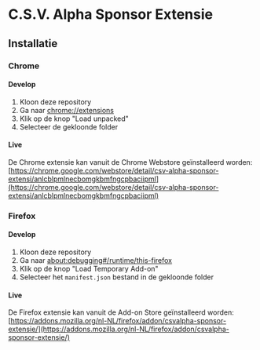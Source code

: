 # C.S.V. Alpha Sponsor Extensie

## Installatie
### Chrome
#### Develop
1. Kloon deze repository
2. Ga naar [chrome://extensions](chrome://extensions) 
3. Klik op de knop "Load unpacked"
4. Selecteer de gekloonde folder

#### Live
De Chrome extensie kan vanuit de Chrome Webstore geïnstalleerd worden: [https://chrome.google.com/webstore/detail/csv-alpha-sponsor-extensi/anlcblpmlnecbomgkbmfngcpbaciipml](https://chrome.google.com/webstore/detail/csv-alpha-sponsor-extensi/anlcblpmlnecbomgkbmfngcpbaciipml)

### Firefox
#### Develop
1. Kloon deze repository
2. Ga naar [about:debugging#/runtime/this-firefox](about:debugging#/runtime/this-firefox)
3. Klik op de knop "Load Temporary Add-on"
4. Selecteer het `manifest.json` bestand in de gekloonde folder

#### Live
De Firefox extensie kan vanuit de Add-on Store geïnstalleerd worden:
[https://addons.mozilla.org/nl-NL/firefox/addon/csvalpha-sponsor-extensie/](https://addons.mozilla.org/nl-NL/firefox/addon/csvalpha-sponsor-extensie/)
